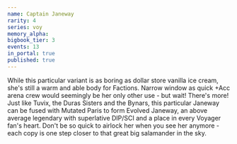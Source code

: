 ```yaml
---
name: Captain Janeway
rarity: 4
series: voy
memory_alpha:
bigbook_tier: 3
events: 13
in_portal: true
published: true
---
```


While this particular variant is as boring as dollar store vanilla ice cream, she's still a warm and able body for Factions. Narrow window as quick +Acc arena crew would seemingly be her only other use - but wait! There's more! Just like Tuvix, the Duras Sisters and the Bynars, this particular Janeway can be fused with Mutated Paris to form Evolved Janeway, an above average legendary with superlative DIP/SCI and a place in every Voyager fan's heart. Don't be so quick to airlock her when you see her anymore - each copy is one step closer to that great big salamander in the sky.
